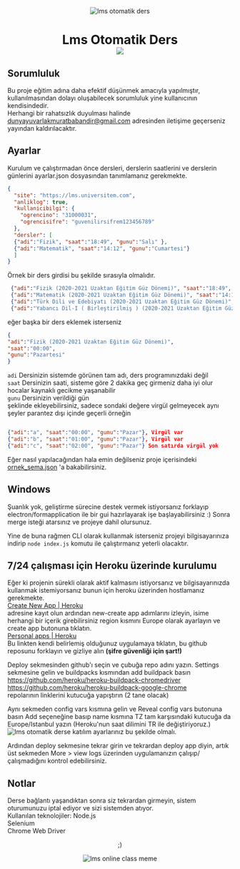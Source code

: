 <p align="center">
<p align="center" href="#">
 <img alt="lms otomatik ders" src="https://i.ibb.co/sjPG3ZV/Yeni-Proje.png">
</p>

<h1 align="center">
Lms Otomatik Ders
<br>
 
<img src="https://img.shields.io/badge/Version-0.0.1-blue">
</h1> 

## Sorumluluk
Bu proje eğitim adına daha efektif düşünmek amacıyla yapılmıştır, kullanılmasından dolayı oluşabilecek sorumluluk yine kullanıcının kendisindedir.
<br>Herhangi bir rahatsızlık duyulması halinde dunyayuvarlakmuratbabandir@gmail.com adresinden iletişime geçerseniz yayından kaldırılacaktır.

## Ayarlar

Kurulum ve çalıştırmadan önce dersleri, derslerin saatlerini ve derslerin günlerini ayarlar.json dosyasından tanımlamanız gerekmekte.
````json
{
  "site": "https://lms.universitem.com",
  "anliklog": true,
  "kullanicibilgi": {
    "ogrencino": "31000031",
    "ogrencisifre": "guvenilirsifrem123456789"
  },
  "dersler": [
  {"adi":"Fizik", "saat":"18:49", "gunu":"Salı" },
  {"adi":"Matematik", "saat":"14:12", "gunu":"Cumartesi"}
  ]
}

````

Örnek bir ders girdisi bu şekilde sırasıyla olmalıdır.
````json
 {"adi":"Fizik (2020-2021 Uzaktan Eğitim Güz Dönemi)", "saat":"18:49", "gunu":"Salı" },
 {"adi":"Matematik (2020-2021 Uzaktan Eğitim Güz Dönemi)", "saat":"14:12", "gunu":"Pazartesi"},
 {"adi":"Türk Dili ve Edebiyatı (2020-2021 Uzaktan Eğitim Güz Dönemi)", "saat":"14:12", "gunu":"Cumartesi"},
 {"adi":"Yabancı Dil-I ( Birleştirilmiş ) (2020-2021 Uzaktan Eğitim Güz Dönemi)"}

````

eğer başka bir ders eklemek isterseniz 
````json
{
"adi":"Fizik (2020-2021 Uzaktan Eğitim Güz Dönemi)", 
"saat":"00:00", 
"gunu":"Pazartesi" 
} 

````
```adi``` Dersinizin sistemde görünen tam adı, ders programınızdaki değil<br>
```saat``` Dersinizin saati, sisteme göre 2 dakika geç girmeniz daha iyi olur hocalar kaynaklı gecikme yaşanabilir<br>
```gunu``` Dersinizin verildiği gün<br>
şeklinde ekleyebilirsiniz, sadece sondaki değere virgül gelmeyecek aynı şeyler parantez dışı içinde geçerli örneğin<br>
````json

{"adi":"a", "saat":"00:00", "gunu":"Pazar"}, Virgül var
{"adi":"b", "saat":"01:00", "gunu":"Pazar"}, Virgül var
{"adi":"c", "saat":"02:00", "gunu":"Pazar"} Son satırda virgül yok
````
Eğer nasıl yapılacağından hala emin değilseniz proje içerisindeki [ornek_sema.json](https://github.com/murathasev/lms-otomatik-ders/blob/main/veri/ornek_sema.json) 'a bakabilirsiniz.

## Windows 
Şuanlık yok, geliştirme sürecine destek vermek istiyorsanız forklayıp electron/formapplication ile bir gui hazırlayarak işe başlayabilirsiniz :) Sonra merge isteği atarsınız ve projeye dahil olursunuz.

Yine de buna rağmen CLI olarak kullanmak isterseniz projeyi bilgisayarınıza indirip `node index.js` komutu ile çalıştırmanız yeterli olacaktır. 


## 7/24 çalışması için Heroku üzerinde kurulumu

Eğer ki projenin sürekli olarak aktif kalmasını istiyorsanız ve bilgisayarınızda kullanmak istemiyorsanız bunun için heroku üzerinden hostlamanız gerekmekte.<br>
[Create New App | Heroku](https://dashboard.heroku.com/new-app)<br>
adresine kayıt olun ardından new-create app adımlarını izleyin, isime herhangi bir içerik girebilirsiniz region kısmını Europe olarak ayarlayın ve create app butonuna tıklatın.<br>
[Personal apps | Heroku](https://dashboard.heroku.com/apps)<br>
Bu linkten kendi belirlemiş olduğunuz uygulamaya tıklatın, bu github reposunu forklayın ve gizliye alın **(şifre güvenliği için şart!)** 

Deploy sekmesinden github'ı seçin ve çubuğa repo adını yazın. 
Settings sekmesine gelin ve buildpacks kısmından add buildpack basın<br>
https://github.com/heroku/heroku-buildpack-chromedriver <br>
https://github.com/heroku/heroku-buildpack-google-chrome <br>
repolarının linklerini kutucuğa yapıştırın (2 tane olacak)

Aynı sekmeden config vars kısmına gelin ve Reveal config vars butonuna basın 
Add seçeneğine basıp name kısmına TZ tam karşısındaki kutucuğa da Europe/Istanbul yazın (Heroku'nun saat dilimini TR ile değiştiriyoruz.)
![lms otomatik derse katılım](https://i.ibb.co/B4q9Zks/Ekran-Al-nt-s.png)
ayarlarınız bu şekilde olmalı.

Ardından deploy sekmesine tekrar girin ve tekrardan deploy app diyin, artık üst sekmeden More > view logs üzerinden uygulamanızın çalışıp/çalışmadığını kontrol edebilirsiniz.


## Notlar
Derse bağlantı yaşandıktan sonra siz tekrardan girmeyin, sistem oturumunuzu iptal ediyor ve sizi sistemden atıyor. <br>
Kullanılan teknolojiler: Node.js<br>Selenium<br>Chrome Web Driver<br>

<p align="center">;)</p>
<p align="center">
<img src="https://i.ibb.co/XSgGwc1/tumblr-8889736458387c9182f7c74fc0118e8e-f6b2fd11-640.png" alt="lms online class meme">
</p>
</p>
